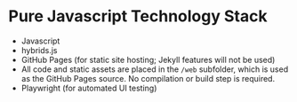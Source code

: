 # Pure Javascript Technology Stack

* Javascript
* hybrids.js
* GitHub Pages (for static site hosting; Jekyll features will not be used)
* All code and static assets are placed in the `/web` subfolder, which is used as the GitHub Pages source. No compilation or build step is required.
* Playwright (for automated UI testing)
